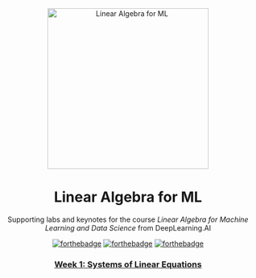 <div align="center">

<img src="images/LA-DL_Square_Banner_800x800.png" width="320" alt="Linear Algebra for ML">

# Linear Algebra for ML

Supporting labs and keynotes for the course _Linear Algebra for Machine Learning and Data Science_ from DeepLearning.AI

[![forthebadge](https://forthebadge.com/images/badges/powered-by-black-magic.svg)](https://forthebadge.com)
[![forthebadge](https://forthebadge.com/images/badges/made-with-python.svg)](https://forthebadge.com)
[![forthebadge](https://forthebadge.com/images/badges/thats-how-they-get-you.svg)](https://forthebadge.com)

### [Week 1: Systems of Linear Equations](week1/README.md)

</div>
